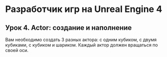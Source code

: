 # Разработчик игр на Unreal Engine 4

## Урок 4. Actor: создание и наполнение
Вам необходимо создать 3 разных актора: с одним кубиком, с двумя кубиками, с кубиком и шариком. Каждый актор должен вращаться по своей оси.